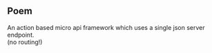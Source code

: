 ## Poem

An action based micro api framework which uses a single json server endpoint.  
(no routing!)